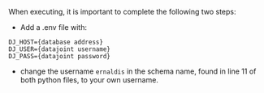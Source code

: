 When executing, it is important to complete the following two steps:
  - Add a .env file with: 
  ```
  DJ_HOST={database address}
  DJ_USER={datajoint username}
  DJ_PASS={datajoint password}
  ```
  - change the username `ernaldis` in the schema name, found in line 11 of both python files, to your own username. 
